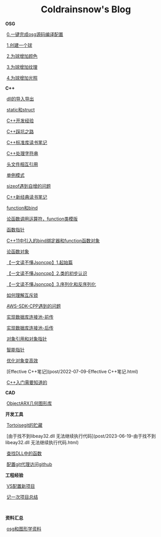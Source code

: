 # <center>Coldrainsnow's Blog</center>

**OSG**

​		[0.一键完成osg源码编译配置](post/2023-09-09-OSG的CMAKE配置.html)

​		[1.创建一个球](post/2023-11-24-1.osg之创建一个球.html)

​		[2.为球增加颜色](post/2023-11-24-2.osg之为球增加颜色.html)

​		[3.为球增加纹理](post/2023-11-24-3.osg之为球增加纹理.html)

​		[4.为球增加光照](post/2023-11-24-4.osg之为球增加光照.html)



**C++**

​		[dll的导入导出](post/2023-11-29-dll的导入导出.html)

​		[static和struct](post/2023-10-17-static和struct.html)

​		[C++开发经验](post/2023-10-08-C++开发经验.html)

​		[C++踩坑之路](post/2023-10-07-C++踩坑之路.html)

​		[C++标准库读书笔记](post/2023-10-1-C++标准库读书笔记.html)

​		[C++处理字符串](post/2023-09-19-C++处理字符串.html)

​		[头文件相互引用](post/2023-09-14-头文件相互引用.html)

​		[单例模式](post/2023-09-13-单例模式.html)

​		[sizeof遇到自增的问题](post/2023-08-02-sizeof遇到自增的问题.html)

​		[C++新经典读书笔记](post/2023-07-10-C++新经典读书笔记.html)

​		[function和bind](post/2023-06-24-function和bind.html)

​		[论函数调用运算符，function类模版](post/2023-06-22-论函数调用运算符，function类模版.html)

​		[函数指针](post/2023-06-22-函数指针.html)

​		[C++11中引入的bind绑定器和function函数对象](post/2023-06-19-C++11中引入的bind绑定器和function函数对象.html)

​		[论函数对象](post/2023-06-17-论函数对象.html)

​		[【一文读不懂Jsoncpp】1.起始篇](post/2023-06-16-【一文读不懂Jsoncpp】1.起始篇.html)

​		[【一文读不懂Jsoncpp】2.类的初步认识](post/2023-06-16-【一文读不懂Jsoncpp】2.类的初步认识.html)

​		[【一文读不懂Jsoncpp】3.序列化和反序列化](post/2023-06-16-【一文读不懂Jsoncpp】3.序列化和反序列化.html)

​		[如何理解互斥锁](post/2023-06-15-如何理解互斥锁.html)

​		[AWS-SDK-CPP遇到的问题](post/2023-06-13-AWS-SDK-CPP遇到的问题.html)

​		[实现数据库连接池-前传](post/2023-06-10-实现数据库连接池-前传.html)

​		[实现数据库连接池-后传](post/2023-06-10-实现数据库连接池-后传.html)

​		[对象引用和对象指针](post/2023-06-07-对象引用和对象指针.html)

​		[智能指针](post/2023-05-27-智能指针.html)

​		[优化对象变高效](post/2023-05-27-优化对象变高效.html)

​		[Effective C++笔记](post/2022-07-09-Effective C++笔记.html)

​		[C++入门需要知道的](post/2022-05-09-C++入门需要知道的.html)



**CAD**

​		[ObjectARX几何图形库](post/2023-06-09-ObjectARX几何图形库.html)



**开发工具**

​		[Tortoisegit的贮藏](post/2023-06-05-Tortoisegit的贮藏.html)

​		[由于找不到libeay32.dll 无法继续执行代码](post/2023-06-19-由于找不到libeay32.dll 无法继续执行代码.html)

​		[查找DLL中的函数](post/2023-06-14-查找DLL中的函数.html)

​		[配置git代理访问github](post/2023-09-11-配置git代理访问github.html)



**工程经验**

​		[VS配置新项目](post/2023-05-25-VS配置新项目.html)

​		[记一次项目总结](post/2023-09-21-记一次项目总结.html)

​		

**资料汇总**

​		[osg和图形学资料](post/2023-11-30-图形学资料总结.html)